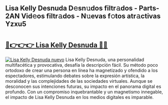## Lisa Kelly Desnuda D𝚎sn𝚞dos filtr𝚊dos - Parts-2AN Vid𝚎os filtr𝚊dos - N𝚞evas f𝚘tos atr𝚊ctivas Yzxu5

# <h2><a href="http://mb0r2e.tromn.icu/?c=Lisa+Kelly+Desnuda">🔗👉👉👉 Lisa Kelly Desnuda 🔗🔗</a></h2>

[![Lisa Kelly Desnuda nuevo](https://i.imgur.com/pEAQMta.gif)](http://mb0r2e.tromn.icu/?c=Lisa+Kelly+Desnuda)
Lisa Kelly Desnuda, una personalidad multifacética y provocativa, desafía la descripción fácil. Su método poco ortodoxo de crear una persona en línea ha magnetizado y ofendido a los espectadores, estimulando debates sobre la expresión artística, la moralidad y las complejidades de las sociedades virtuales. Aunque se desconocen sus intenciones futuras, su impacto en el panorama digital es profundo. Con un compromiso inquebrantable y un magnetismo innegable, el impacto de Lisa Kelly Desnuda en los medios digitales es imparable.
